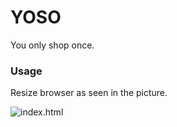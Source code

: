 # YOSO
You only shop once.

### Usage
Resize browser as seen in the picture.

![index.html](https://raw2.github.com/albert-ke/YOSO/master/misc/example.png "index.html")

